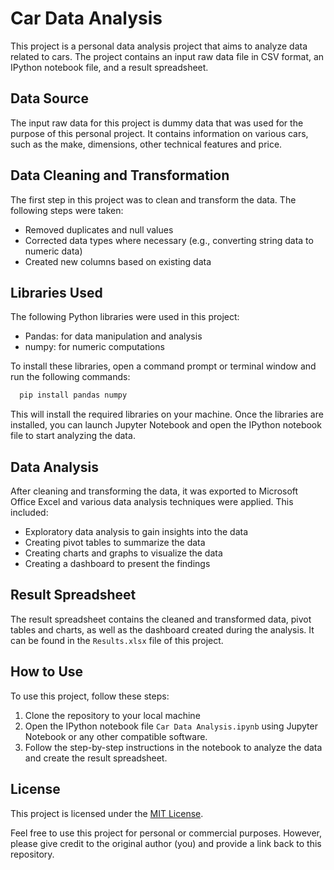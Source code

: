 # Car Data Analysis

This project is a personal data analysis project that aims to analyze data related to cars. The project contains an input raw data file in CSV format, an IPython notebook file, and a result spreadsheet.

## Data Source

The input raw data for this project is dummy data that was used for the purpose of this personal project. It contains information on various cars, such as the make, dimensions, other technical features and price.

## Data Cleaning and Transformation

The first step in this project was to clean and transform the data. The following steps were taken:

- Removed duplicates and null values
- Corrected data types where necessary (e.g., converting string data to numeric data)
- Created new columns based on existing data

## Libraries Used

The following Python libraries were used in this project:

- Pandas: for data manipulation and analysis
- numpy: for numeric computations

To install these libraries, open a command prompt or terminal window and run the following commands:

```bash
  pip install pandas numpy
```

This will install the required libraries on your machine. Once the libraries are installed, you can launch Jupyter Notebook and open the IPython notebook file to start analyzing the data.

## Data Analysis

After cleaning and transforming the data, it was exported to Microsoft Office Excel and various data analysis techniques were applied. This included:

- Exploratory data analysis to gain insights into the data
- Creating pivot tables to summarize the data
- Creating charts and graphs to visualize the data
- Creating a dashboard to present the findings

## Result Spreadsheet

The result spreadsheet contains the cleaned and transformed data, pivot tables and charts, as well as the dashboard created during the analysis. It can be found in the `Results.xlsx` file of this project.

## How to Use

To use this project, follow these steps:

1. Clone the repository to your local machine
2. Open the IPython notebook file `Car Data Analysis.ipynb` using Jupyter Notebook or any other compatible software.
3. Follow the step-by-step instructions in the notebook to analyze the data and create the result spreadsheet.

## License

This project is licensed under the [MIT License](https://opensource.org/licenses/MIT). 

Feel free to use this project for personal or commercial purposes. However, please give credit to the original author (you) and provide a link back to this repository.
